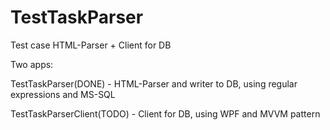 # TestTaskParser
Test case HTML-Parser + Client for DB

Two apps:

TestTaskParser(DONE) - HTML-Parser and writer to DB, using regular expressions and MS-SQL

TestTaskParserClient(TODO) - Client for DB, using WPF and MVVM pattern
